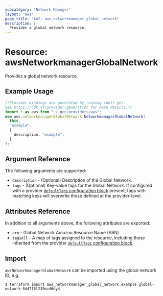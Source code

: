 ```yaml
---
subcategory: "Network Manager"
layout: "aws"
page_title: "AWS: aws_networkmanager_global_network"
description: |-
  Provides a global network resource.
---
```


# Resource: awsNetworkmanagerGlobalNetwork

Provides a global network resource.

## Example Usage

```typescript
/*Provider bindings are generated by running cdktf get.
See https://cdk.tf/provider-generation for more details.*/
import * as aws from "./.gen/providers/aws";
new aws.networkmanagerGlobalNetwork.NetworkmanagerGlobalNetwork(
  this,
  "example",
  {
    description: "example",
  }
);

```

## Argument Reference

The following arguments are supported:

* `description` - (Optional) Description of the Global Network.
* `tags` - (Optional) Key-value tags for the Global Network. If configured with a provider [`defaultTags` configuration block](https://registry.terraform.io/providers/hashicorp/aws/latest/docs#default_tags-configuration-block) present, tags with matching keys will overwrite those defined at the provider-level.

## Attributes Reference

In addition to all arguments above, the following attributes are exported:

* `arn` - Global Network Amazon Resource Name (ARN)
* `tagsAll` - A map of tags assigned to the resource, including those inherited from the provider [`defaultTags` configuration block](https://registry.terraform.io/providers/hashicorp/aws/latest/docs#default_tags-configuration-block).

## Import

`awsNetworkmanagerGlobalNetwork` can be imported using the global network ID, e.g.

```console
$ terraform import aws_networkmanager_global_network.example global-network-0d47f6t230mz46dy4
```
